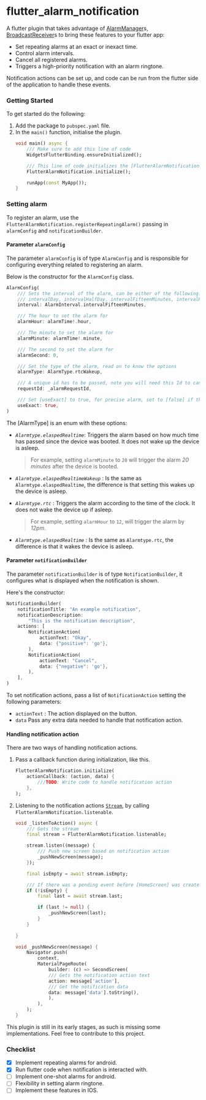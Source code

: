 # flutter_alarm_notification

A flutter plugin that takes advantage of [AlarmManager](https://developer.android.com/reference/kotlin/android/app/AlarmManager)s, [BroadcastReceiver](https://developer.android.com/guide/components/broadcasts)s to bring these features to your flutter app:

- Set repeating alarms at an exact or inexact time.
- Control alarm intervals.
- Cancel all registered alarms.
- Triggers a high-priority notification with an alarm ringtone.

Notification actions can be set up, and code can be run from the flutter side of the application to handle these events.

### Getting Started
To get started do the following:

1. Add the package to `pubspec.yaml` file.
2. In the `main()` function, initialise the plugin.
    ```dart
    void main() async {
        /// Make sure to add this line of code
        WidgetsFlutterBinding.ensureInitialized();

        /// This line of code initializes the [FlutterAlarmNotification]
        FlutterAlarmNotification.initialize();

        runApp(const MyApp());
    }
    ```
### Setting alarm
To register an alarm, use the `FlutterAlarmNotification.registerRepeatingAlarm()` passing in `alarmConfig` and `notificationBuilder`.

#### Parameter `alarmConfig`

The parameter `alarmConfig` is of type `AlarmConfig` and is responsible for configuring everything related to registering an alarm.

Below is the constructor for the `AlarmConfig` class.

```dart
AlarmConfig(
    /// Sets the interval of the alarm, can be either of the following:
    /// intervalDay, intervalHalfDay, intervalFifteenMinutes, intervalHalfHour,  intervalHour,
    interval: AlarmInterval.intervalFifteenMinutes,

    /// The hour to set the alarm for
    alarmHour: alarmTime!.hour,

    /// The minute to set the alarm for
    alarmMinute: alarmTime!.minute,

    /// The second to set the alarm for
    alarmSecond: 0,

    /// Set the type of the alarm, read on to know the options
    alarmType: AlarmType.rtcWakeup,

    /// A unique id has to be passed, note you will need this Id to cancel an existing alarm
    requestId: _alarmRequestId,

    /// Set [useExact] to true, for precise alarm, set to [false] if the alarm isn't meant to be precise.
    useExact: true,
)
```

The [AlarmType] is an enum with these options:
- *`Alarmtype.elaspedRealtime`*: Triggers the alarm based on how much time has passed since the device was booted. It does not wake up the device is asleep.
    
    > For example, setting `alarmMinute` to `20` will trigger the alarm *20 minutes* after the device is booted.
- *`Alarmtype.elaspedRealtimeWakeup`* : Is the same as `Alarmtype.elaspedRealtime`, the difference is that setting this wakes up the device is asleep.

- *`Alarmtype.rtc`* : Triggers the alarm according to the time of the clock. It does not wake the device up if asleep.
    > For example, setting `alarmHour` to `12`, will trigger the alarm by *12pm*.

- *`Alarmtype.elaspedRealtime`* : Is the same as `Alarmtype.rtc`, the difference is that it wakes the device is asleep.

#### Parameter `notificationBuilder`

The parameter `notificationBuilder` is of type `NotificationBuilder`, it configures what is displayed when the notification is shown.

Here's the constructor:

```dart
NotificationBuilder(
    notificationTitle: "An example notification",
    notificationDescription:
        "This is the notification description",
    actions: [
        NotificationAction(
            actionText: "Okay",
            data: {"positive": 'go'},
        ),
        NotificationAction(
            actionText: "Cancel",
            data: {"negative": 'go'},
        ),
    ],
)
```
To set notification actions, pass a list of `NotificationAction` setting the following parameters:
- `actionText` : The action displayed on the button.
- `data` Pass any extra data needed to handle that notification action.

#### Handling notification action
There are two ways of handling notification actions.

1. Pass a callback function during initialization, like this.
    ```dart
    FlutterAlarmNotification.initialize(
        actionCallback: (action, data) {
            ///TODO: Write code to handle notification action 
        },
    );
    ```

2. Listening to the notification actions [`Stream`](https://api.flutter.dev/flutter/dart-async/Stream-class.html), by calling `FlutterAlarmNotification.listenable`. 
    ```dart
    void _listenToAction() async {
        /// Gets the stream
        final stream = FlutterAlarmNotification.listenable;

        stream.listen((message) {
            /// Push new screen based on notification action
            _pushNewScreen(message);
        });

        final isEmpty = await stream.isEmpty;

        /// If there was a pending event before [HomeScreen] was created, handle it
        if (!isEmpty) {
            final last = await stream.last;

            if (last != null) {
                _pushNewScreen(last);
            }
        }
       
    }

    void _pushNewScreen(message) {
        Navigator.push(
            context,
            MaterialPageRoute(
                builder: (c) => SecondScreen(
                /// Gets the notification action text
                action: message['action'],
                /// Get the notification data
                data: message['data'].toString(),
                ),
            ),
        );
    }
    ```

This plugin is still in its early stages, as such is missing some implementations. Feel free to contribute to this project.


### Checklist
- [x] Implement repeating alarms for android.
- [x] Run flutter code when notification is interacted with.
- [ ] Implement one-shot alarms for android.
- [ ] Flexibility in setting alarm ringtone.
- [ ] Implement these features in IOS.
